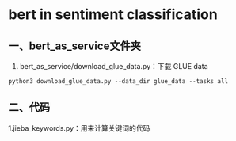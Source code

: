 # bert in sentiment classification

## 一、bert_as_service文件夹

1. bert_as_service/download_glue_data.py：下载 GLUE data

`python3 download_glue_data.py --data_dir glue_data --tasks all`


## 二、代码

1.jieba_keywords.py：用来计算关键词的代码